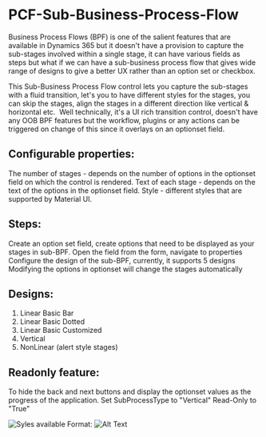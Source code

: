 # PCF-Sub-Business-Process-Flow
Business Process Flows (BPF) is one of the salient features that are available in Dynamics 365 but it doesn't have a provision to capture the sub-stages involved within a single stage, it can have various fields as steps but what if we can have a sub-business process flow that gives wide range of designs to give a better UX rather than an option set or checkbox.

This Sub-Business Process Flow control lets you capture the sub-stages with a fluid transition, let's you to have different styles for the stages, you can skip the stages, align the stages in a different direction like vertical & horizontal etc.  Well technically, it's a UI rich transition control, doesn't have any OOB BPF features but the workflow, plugins or any actions can be triggered on change of this since it overlays on an optionset field.  

## Configurable properties:
The number of stages - depends on the number of options in the optionset field on which the control is rendered.
Text of each stage - depends on the text of the options in the optionset field.
Style - different styles that are supported by Material UI.

## Steps:
Create an option set field, create options that need to be displayed as your stages in sub-BPF.
Open the field from the form, navigate to properties
Configure the design of the sub-BPF, currently, it supports 5 designs
Modifying the options in optionset will change the stages automatically

## Designs:
1. Linear Basic Bar
2. Linear Basic Dotted
3. Linear Basic Customized
4. Vertical
5. NonLinear (alert style stages)

## Readonly feature:
To hide the back and next buttons and display the optionset values as the progress of the application.
Set  SubProcessType to "Vertical"
Read-Only to "True"

![Syles available](https://i.imgur.com/fCnuStz.jpg)
Format: ![Alt Text](url)
